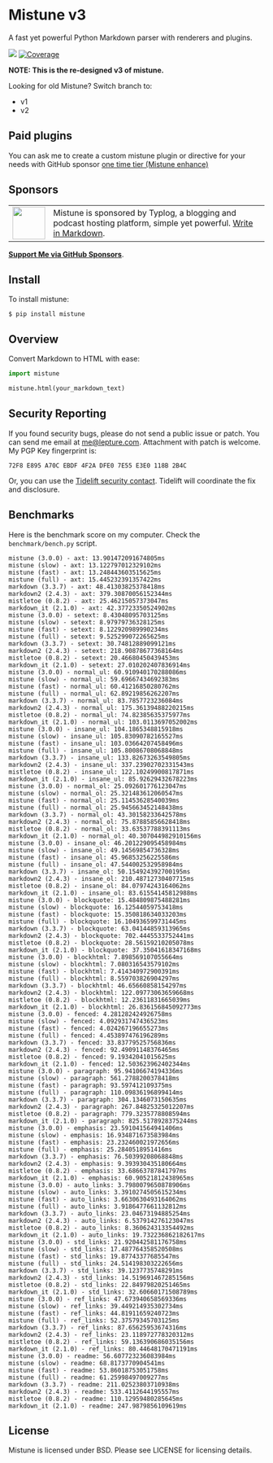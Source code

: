 # Mistune v3

A fast yet powerful Python Markdown parser with renderers and plugins.

<a href="https://github.com/lepture/mistune/actions"><img src="https://github.com/lepture/mistune/workflows/tests/badge.svg" /></a>
<a href="https://codecov.io/gh/lepture/mistune"><img src="https://badgen.net/codecov/c/github/lepture/mistune" alt="Coverage"></a>


**NOTE: This is the re-designed v3 of mistune.**

Looking for old Mistune? Switch branch to:

- v1
- v2

## Paid plugins

You can ask me to create a custom mistune plugin or directive for your needs with GitHub sponsor
[one time tier (Mistune enhance)](https://github.com/sponsors/lepture/sponsorships?tier_id=220664)

## Sponsors

<table>
<tr>
<td><img align="middle" width="64" src="https://typlog.com/android-chrome-512x512.png"></td>
<td>Mistune is sponsored by Typlog, a blogging and podcast hosting platform, simple yet powerful. <a href="https://typlog.com/?utm_source=mistune&utm_medium=referral&utm_campaign=readme">Write in Markdown</a>.
</td>
</tr>
</table>

[**Support Me via GitHub Sponsors**](https://github.com/sponsors/lepture).

## Install

To install mistune:

```
$ pip install mistune
```

## Overview

Convert Markdown to HTML with ease:

```python
import mistune

mistune.html(your_markdown_text)
```

## Security Reporting

If you found security bugs, please do not send a public issue or patch.
You can send me email at <me@lepture.com>. Attachment with patch is welcome.
My PGP Key fingerprint is:

```
72F8 E895 A70C EBDF 4F2A DFE0 7E55 E3E0 118B 2B4C
```

Or, you can use the [Tidelift security contact](https://tidelift.com/security).
Tidelift will coordinate the fix and disclosure.

## Benchmarks

Here is the benchmark score on my computer. Check the `benchmark/bench.py` script.

```
mistune (3.0.0) - axt: 13.901472091674805ms
mistune (slow) - axt: 13.122797012329102ms
mistune (fast) - axt: 13.248443603515625ms
mistune (full) - axt: 15.445232391357422ms
markdown (3.3.7) - axt: 48.41303825378418ms
markdown2 (2.4.3) - axt: 379.30870056152344ms
mistletoe (0.8.2) - axt: 25.46215057373047ms
markdown_it (2.1.0) - axt: 42.37723350524902ms
mistune (3.0.0) - setext: 8.43048095703125ms
mistune (slow) - setext: 8.97979736328125ms
mistune (fast) - setext: 8.122920989990234ms
mistune (full) - setext: 9.525299072265625ms
markdown (3.3.7) - setext: 30.74812889099121ms
markdown2 (2.4.3) - setext: 218.90878677368164ms
mistletoe (0.8.2) - setext: 20.46680450439453ms
markdown_it (2.1.0) - setext: 27.010202407836914ms
mistune (3.0.0) - normal_ul: 60.910940170288086ms
mistune (slow) - normal_ul: 59.69667434692383ms
mistune (fast) - normal_ul: 60.41216850280762ms
mistune (full) - normal_ul: 62.89219856262207ms
markdown (3.3.7) - normal_ul: 83.7857723236084ms
markdown2 (2.4.3) - normal_ul: 175.36139488220215ms
mistletoe (0.8.2) - normal_ul: 74.82385635375977ms
markdown_it (2.1.0) - normal_ul: 103.0113697052002ms
mistune (3.0.0) - insane_ul: 104.1865348815918ms
mistune (slow) - insane_ul: 105.83090782165527ms
mistune (fast) - insane_ul: 103.03664207458496ms
mistune (full) - insane_ul: 105.80086708068848ms
markdown (3.3.7) - insane_ul: 133.82673263549805ms
markdown2 (2.4.3) - insane_ul: 337.23902702331543ms
mistletoe (0.8.2) - insane_ul: 122.10249900817871ms
markdown_it (2.1.0) - insane_ul: 85.92629432678223ms
mistune (3.0.0) - normal_ol: 25.092601776123047ms
mistune (slow) - normal_ol: 25.321483612060547ms
mistune (fast) - normal_ol: 25.11453628540039ms
mistune (full) - normal_ol: 25.945663452148438ms
markdown (3.3.7) - normal_ol: 43.30158233642578ms
markdown2 (2.4.3) - normal_ol: 75.87885856628418ms
mistletoe (0.8.2) - normal_ol: 33.63537788391113ms
markdown_it (2.1.0) - normal_ol: 40.307044982910156ms
mistune (3.0.0) - insane_ol: 46.201229095458984ms
mistune (slow) - insane_ol: 49.14569854736328ms
mistune (fast) - insane_ol: 45.96853256225586ms
mistune (full) - insane_ol: 47.544002532958984ms
markdown (3.3.7) - insane_ol: 50.154924392700195ms
markdown2 (2.4.3) - insane_ol: 210.48712730407715ms
mistletoe (0.8.2) - insane_ol: 84.07974243164062ms
markdown_it (2.1.0) - insane_ol: 83.61554145812988ms
mistune (3.0.0) - blockquote: 15.484809875488281ms
mistune (slow) - blockquote: 16.12544059753418ms
mistune (fast) - blockquote: 15.350818634033203ms
mistune (full) - blockquote: 16.104936599731445ms
markdown (3.3.7) - blockquote: 63.04144859313965ms
markdown2 (2.4.3) - blockquote: 702.4445533752441ms
mistletoe (0.8.2) - blockquote: 28.56159210205078ms
markdown_it (2.1.0) - blockquote: 37.35041618347168ms
mistune (3.0.0) - blockhtml: 7.898569107055664ms
mistune (slow) - blockhtml: 7.080316543579102ms
mistune (fast) - blockhtml: 7.414340972900391ms
mistune (full) - blockhtml: 8.559703826904297ms
markdown (3.3.7) - blockhtml: 46.65660858154297ms
markdown2 (2.4.3) - blockhtml: 122.09773063659668ms
mistletoe (0.8.2) - blockhtml: 12.23611831665039ms
markdown_it (2.1.0) - blockhtml: 26.836156845092773ms
mistune (3.0.0) - fenced: 4.281282424926758ms
mistune (slow) - fenced: 4.092931747436523ms
mistune (fast) - fenced: 4.024267196655273ms
mistune (full) - fenced: 4.453897476196289ms
markdown (3.3.7) - fenced: 33.83779525756836ms
markdown2 (2.4.3) - fenced: 92.49091148376465ms
mistletoe (0.8.2) - fenced: 9.19342041015625ms
markdown_it (2.1.0) - fenced: 12.503623962402344ms
mistune (3.0.0) - paragraph: 95.94106674194336ms
mistune (slow) - paragraph: 561.2788200378418ms
mistune (fast) - paragraph: 93.597412109375ms
mistune (full) - paragraph: 110.09836196899414ms
markdown (3.3.7) - paragraph: 304.1346073150635ms
markdown2 (2.4.3) - paragraph: 267.84825325012207ms
mistletoe (0.8.2) - paragraph: 779.3235778808594ms
markdown_it (2.1.0) - paragraph: 825.5178928375244ms
mistune (3.0.0) - emphasis: 23.591041564941406ms
mistune (slow) - emphasis: 16.934871673583984ms
mistune (fast) - emphasis: 23.232460021972656ms
mistune (full) - emphasis: 25.2840518951416ms
markdown (3.3.7) - emphasis: 76.50399208068848ms
markdown2 (2.4.3) - emphasis: 9.393930435180664ms
mistletoe (0.8.2) - emphasis: 33.68663787841797ms
markdown_it (2.1.0) - emphasis: 60.90521812438965ms
mistune (3.0.0) - auto_links: 3.7980079650878906ms
mistune (slow) - auto_links: 3.3910274505615234ms
mistune (fast) - auto_links: 3.6630630493164062ms
mistune (full) - auto_links: 3.9186477661132812ms
markdown (3.3.7) - auto_links: 23.04673194885254ms
markdown2 (2.4.3) - auto_links: 6.537914276123047ms
mistletoe (0.8.2) - auto_links: 8.360624313354492ms
markdown_it (2.1.0) - auto_links: 19.732236862182617ms
mistune (3.0.0) - std_links: 21.920442581176758ms
mistune (slow) - std_links: 17.487764358520508ms
mistune (fast) - std_links: 19.87743377685547ms
mistune (full) - std_links: 24.514198303222656ms
markdown (3.3.7) - std_links: 39.1237735748291ms
markdown2 (2.4.3) - std_links: 14.519691467285156ms
mistletoe (0.8.2) - std_links: 22.84979820251465ms
markdown_it (2.1.0) - std_links: 32.60660171508789ms
mistune (3.0.0) - ref_links: 47.673940658569336ms
mistune (slow) - ref_links: 39.449214935302734ms
mistune (fast) - ref_links: 44.81911659240723ms
mistune (full) - ref_links: 52.37579345703125ms
markdown (3.3.7) - ref_links: 87.65625953674316ms
markdown2 (2.4.3) - ref_links: 23.118972778320312ms
mistletoe (0.8.2) - ref_links: 59.136390686035156ms
markdown_it (2.1.0) - ref_links: 80.44648170471191ms
mistune (3.0.0) - readme: 56.607723236083984ms
mistune (slow) - readme: 68.8173770904541ms
mistune (fast) - readme: 53.86018753051758ms
mistune (full) - readme: 61.25998497009277ms
markdown (3.3.7) - readme: 211.02523803710938ms
markdown2 (2.4.3) - readme: 533.4112644195557ms
mistletoe (0.8.2) - readme: 110.12959480285645ms
markdown_it (2.1.0) - readme: 247.9879856109619ms
```

## License

Mistune is licensed under BSD. Please see LICENSE for licensing details.
